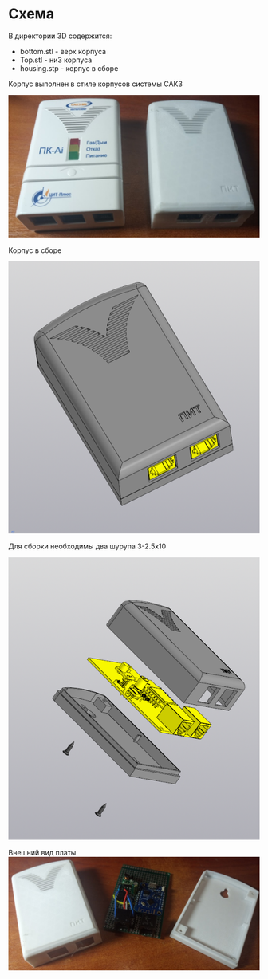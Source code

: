 # Схема

В директории 3D содержится:
- bottom.stl - верх корпуса
- Top.stl - ни3 корпуса
- housing.stp - корпус в сборе

Корпус выполнен в стиле корпусов системы САКЗ

![3](pic3.png)

Корпус в сборе

![1](pic1.png)

Для сборки необходимы два шурупа 3-2.5х10

![2](pic2.png)

Внешний вид платы
![4](pic4.png)

